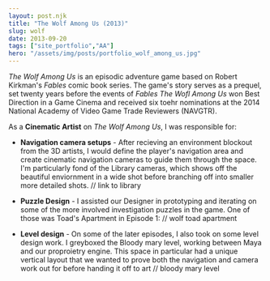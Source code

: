 ```yaml
---
layout: post.njk
title: "The Wolf Among Us (2013)"
slug: wolf
date: 2013-09-20
tags: ["site_portfolio","AA"]
hero: "/assets/img/posts/portfolio_wolf_among_us.jpg"
---
```


*The Wolf Among Us* is an episodic adventure game based on Robert Kirkman's *Fables* comic book series. The game's story serves as a prequel, set twenty years before the events of *Fables*
*The Wofl Among Us* won Best Direction in a Game Cinema and received six toehr nominations at the 2014 National Academy of Video Game Trade Reviewers (NAVGTR). 

As a **Cinematic Artist** on *The Wolf Among Us*, I was responsible for:

* **Navigation camera setups** - After recieving an environment blockout from the 3D artists, I would define the player's navigation area and create cinematic navigation cameras to guide them through the space. I'm particularly fond of the Library cameras, which shows off the beautiful enviornment in a wide shot before branching off into smaller more detailed shots.
// link to library


* **Puzzle Design** - I assisted our Designer in prototyping and iterating on some of the more involved investigation puzzles in the game. One of those was Toad's Apartment in Episode 1: 
// wolf toad apartment 


* **Level design** - On some of the later episodes, I also took on some level design work. I greyboxed the Bloody mary level, working between Maya and our proproietry engine. This space in particular had a unique vertical layout that we wanted to prove both the navigation and camera work out for before handing it off to art
// bloody mary level
